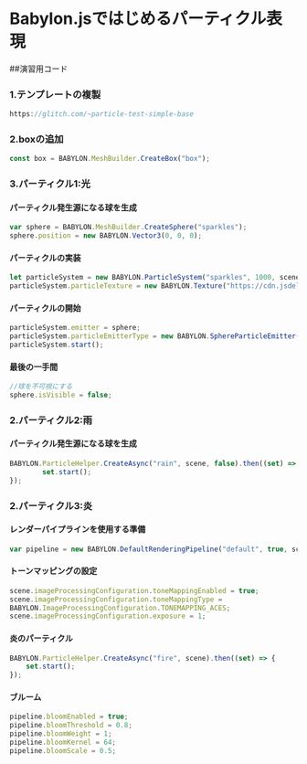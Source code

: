 # Babylon.jsではじめるパーティクル表現
##演習用コード
### 1.テンプレートの複製
```javascript
https://glitch.com/~particle-test-simple-base
```
### 2.boxの追加
```javascript
const box = BABYLON.MeshBuilder.CreateBox("box");
```
### 3.パーティクル1:光
#### パーティクル発生源になる球を生成
```javascript
var sphere = BABYLON.MeshBuilder.CreateSphere("sparkles"); 
sphere.position = new BABYLON.Vector3(0, 0, 0); 
```
#### パーティクルの実装
```javascript
let particleSystem = new BABYLON.ParticleSystem("sparkles", 1000, scene);
particleSystem.particleTexture = new BABYLON.Texture("https://cdn.jsdelivr.net/gh/capucat/blendermodels/flwr.png", scene);
```
#### パーティクルの開始
```javascript
particleSystem.emitter = sphere;
particleSystem.particleEmitterType = new BABYLON.SphereParticleEmitter();    
particleSystem.start();
```
#### 最後の一手間
```javascript
//球を不可視にする
sphere.isVisible = false;
```
### 2.パーティクル2:雨
#### パーティクル発生源になる球を生成
```javascript
BABYLON.ParticleHelper.CreateAsync("rain", scene, false).then((set) => {
        set.start();
});
```
### 2.パーティクル3:炎
#### レンダーパイプラインを使用する準備
```javascript
var pipeline = new BABYLON.DefaultRenderingPipeline("default", true, scene);
```
#### トーンマッピングの設定
```javascript
scene.imageProcessingConfiguration.toneMappingEnabled = true;
scene.imageProcessingConfiguration.toneMappingType = 
BABYLON.ImageProcessingConfiguration.TONEMAPPING_ACES;
scene.imageProcessingConfiguration.exposure = 1;
```
#### 炎のパーティクル
```javascript
BABYLON.ParticleHelper.CreateAsync("fire", scene).then((set) => {
    set.start();
});
```
#### ブルーム 
```javascript
pipeline.bloomEnabled = true;
pipeline.bloomThreshold = 0.8;
pipeline.bloomWeight = 1;
pipeline.bloomKernel = 64;
pipeline.bloomScale = 0.5;
```
<br>
<br>
<br>
